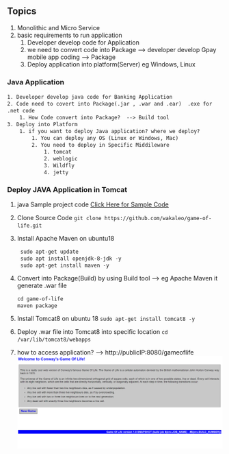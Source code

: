 ## Topics
   1. Monolithic and Micro Service
   2. basic requirements to run application 
       1. Developer develop code for Application 
       2. we need to convert code into Package --> developer develop Gpay mobile app coding --> Package  
       3. Deploy application into platform(Server) eg Windows, Linux  

### Java Application
    1. Developer develop java code for Banking Application 
    2. Code need to covert into Package(.jar , .war and .ear)  .exe for .net code 
        1. How Code convert into Package?  --> Build tool 
    3. Deploy into Platform 
        1. if you want to deploy Java application? where we deploy?
            1. You can deploy any OS (Linux or Windows, Mac)
            2. You need to deploy in Specific Middileware 
                1. tomcat 
                2. weblogic 
                3. Wildfly 
                4. jetty  

### Deploy JAVA Application in Tomcat 
   1. java Sample project code [Click Here for Sample Code](https://github.com/wakaleo/game-of-life) 
   2. Clone Source Code ```git clone https://github.com/wakaleo/game-of-life.git``` 
   3. Install Apache Maven on ubuntu18
      ```
       sudo apt-get update
       sudo apt install openjdk-8-jdk -y
       sudo apt-get install maven -y
      ```

   4. Convert into Package(Build) by using Build tool --> eg Apache Maven it generate .war file 
      ```
      cd game-of-life 
      maven package
      ```
   5. Install Tomcat8 on ubuntu 18 ```sudo apt-get install tomcat8 -y```
   6. Deploy .war file into Tomcat8 into specific location ```cd /var/lib/tomcat8/webapps``` 
   7. how to access application? --> http://publicIP:8080/gameoflife 
      ![Gameoflife](Gameoflife.PNG)
      
    